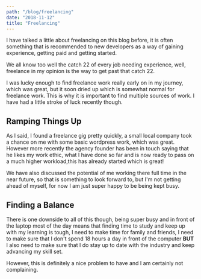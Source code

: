 ```yaml
---
path: "/blog/freelancing"
date: "2018-11-12"
title: "Freelancing"
---
```

I have talked a little about freelancing on this blog before, it is often something that is recommended to new developers as a way of gaining experience, getting paid and getting started.

We all know too well the catch 22 of every job needing experience, well, freelance in my opinion is the way to get past that catch 22.

I was lucky enough to find freelance work really early on in my journey, which was great, but it soon dried up which is somewhat normal for freelance work. This is why it is important to find multiple sources of work. I have had a little stroke of luck recently though.

## Ramping Things Up

As I said, I found a freelance gig pretty quickly, a small local company took a chance on me with some basic wordpress work, which was great. However more recently the agency founder has been in touch saying that he likes my work ethic, what I have done so far and is now ready to pass on a much higher workload,this has already started which is great!

We have also discussed the potential of me working there full time in the near future, so that is something to look forward to, but I'm not getting ahead of myself, for now I am just super happy to be being kept busy.

## Finding a Balance

There is one downside to all of this though, being super busy and in front of the laptop most of the day means that finding time to study and keep up with my learning is tough, I need to make time for family and friends, I need to make sure that I don't spend 18 hours a day in front of the computer **BUT** I also need to make sure that I do stay up to date with the industry and keep advancing my skill set.

However, this is definitely a nice problem to have and I am certainly not complaining.


